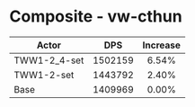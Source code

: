 # Composite - vw-cthun
| Actor | DPS | Increase |
|---|:---:|:---:|
|TWW1-2_4-set|1502159|6.54%|
|TWW1-2-set|1443792|2.40%|
|Base|1409969|0.00%|
